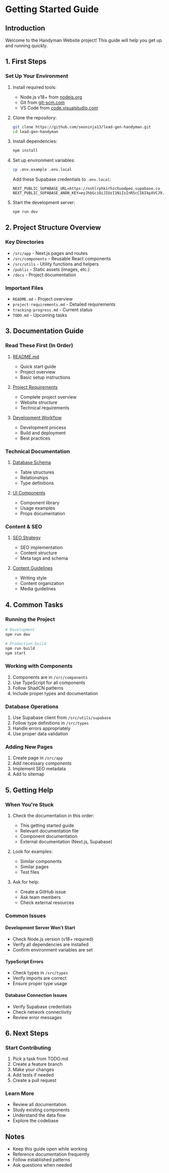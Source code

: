 # Getting Started Guide

## Introduction
Welcome to the Handyman Website project! This guide will help you get up and running quickly.

## 1. First Steps

### Set Up Your Environment
1. Install required tools:
   - Node.js v18+ from [nodejs.org](https://nodejs.org)
   - Git from [git-scm.com](https://git-scm.com)
   - VS Code from [code.visualstudio.com](https://code.visualstudio.com)

2. Clone the repository:
   ```bash
   git clone https://github.com/seoninja13/lead-gen-handyman.git
   cd lead-gen-handyman
   ```

3. Install dependencies:
   ```bash
   npm install
   ```

4. Set up environment variables:
   ```bash
   cp .env.example .env.local
   ```
   Add these Supabase credentials to `.env.local`:
   ```env
   NEXT_PUBLIC_SUPABASE_URL=https://nshlrphkirhzchuodpeo.supabase.co
   NEXT_PUBLIC_SUPABASE_ANON_KEY=eyJhbGciOiJIUzI1NiIsInR5cCI6IkpXVCJ9...
   ```

5. Start the development server:
   ```bash
   npm run dev
   ```

## 2. Project Structure Overview

### Key Directories
- `/src/app` - Next.js pages and routes
- `/src/components` - Reusable React components
- `/src/utils` - Utility functions and helpers
- `/public` - Static assets (images, etc.)
- `/docs` - Project documentation

### Important Files
- `README.md` - Project overview
- `project-requirements.md` - Detailed requirements
- `tracking-progress.md` - Current status
- `TODO.md` - Upcoming tasks

## 3. Documentation Guide

### Read These First (In Order)
1. [README.md](../README.md)
   - Quick start guide
   - Project overview
   - Basic setup instructions

2. [Project Requirements](../project-requirements.md)
   - Complete project overview
   - Website structure
   - Technical requirements

3. [Development Workflow](development-workflow.md)
   - Development process
   - Build and deployment
   - Best practices

### Technical Documentation
1. [Database Schema](database-schema.md)
   - Table structures
   - Relationships
   - Type definitions

2. [UI Components](ui-components.md)
   - Component library
   - Usage examples
   - Props documentation

### Content & SEO
1. [SEO Strategy](seo-strategy.md)
   - SEO implementation
   - Content structure
   - Meta tags and schema

2. [Content Guidelines](content-guidelines.md)
   - Writing style
   - Content organization
   - Media guidelines

## 4. Common Tasks

### Running the Project
```bash
# Development
npm run dev

# Production build
npm run build
npm start
```

### Working with Components
1. Components are in `/src/components`
2. Use TypeScript for all components
3. Follow ShadCN patterns
4. Include proper types and documentation

### Database Operations
1. Use Supabase client from `/src/utils/supabase`
2. Follow type definitions in `/src/types`
3. Handle errors appropriately
4. Use proper data validation

### Adding New Pages
1. Create page in `/src/app`
2. Add necessary components
3. Implement SEO metadata
4. Add to sitemap

## 5. Getting Help

### When You're Stuck
1. Check the documentation in this order:
   - This getting started guide
   - Relevant documentation file
   - Component documentation
   - External documentation (Next.js, Supabase)

2. Look for examples:
   - Similar components
   - Similar pages
   - Test files

3. Ask for help:
   - Create a GitHub issue
   - Ask team members
   - Check external resources

### Common Issues

#### Development Server Won't Start
- Check Node.js version (v18+ required)
- Verify all dependencies are installed
- Confirm environment variables are set

#### TypeScript Errors
- Check types in `/src/types`
- Verify imports are correct
- Ensure proper type usage

#### Database Connection Issues
- Verify Supabase credentials
- Check network connectivity
- Review error messages

## 6. Next Steps

### Start Contributing
1. Pick a task from TODO.md
2. Create a feature branch
3. Make your changes
4. Add tests if needed
5. Create a pull request

### Learn More
- Review all documentation
- Study existing components
- Understand the data flow
- Explore the codebase

## Notes
- Keep this guide open while working
- Reference documentation frequently
- Follow established patterns
- Ask questions when needed

